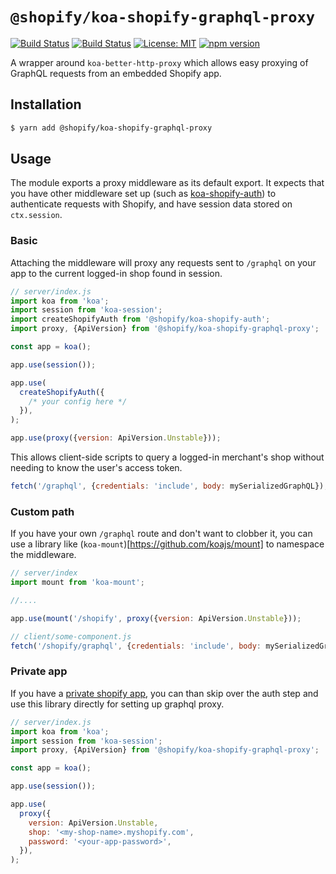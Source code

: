 # `@shopify/koa-shopify-graphql-proxy`

[![Build Status](https://github.com/Shopify/quilt/workflows/Node-CI/badge.svg?branch=main)](https://github.com/Shopify/quilt/actions?query=workflow%3ANode-CI)
[![Build Status](https://github.com/Shopify/quilt/workflows/Ruby-CI/badge.svg?branch=main)](https://github.com/Shopify/quilt/actions?query=workflow%3ARuby-CI)
[![License: MIT](https://img.shields.io/badge/License-MIT-green.svg)](LICENSE.md) [![npm version](https://badge.fury.io/js/%40shopify%2Fkoa-shopify-graphql-proxy.svg)](https://badge.fury.io/js/%40shopify%2Fkoa-shopify-graphql-proxy)

A wrapper around `koa-better-http-proxy` which allows easy proxying of GraphQL requests from an embedded Shopify app.

## Installation

```bash
$ yarn add @shopify/koa-shopify-graphql-proxy
```

## Usage

The module exports a proxy middleware as its default export. It expects that you have other middleware set up (such as [koa-shopify-auth](https://github.com/Shopify/koa-shopify-auth)) to authenticate requests with Shopify, and have session data stored on `ctx.session`.

### Basic

Attaching the middleware will proxy any requests sent to `/graphql` on your app to the current logged-in shop found in session.

```javascript
// server/index.js
import koa from 'koa';
import session from 'koa-session';
import createShopifyAuth from '@shopify/koa-shopify-auth';
import proxy, {ApiVersion} from '@shopify/koa-shopify-graphql-proxy';

const app = koa();

app.use(session());

app.use(
  createShopifyAuth({
    /* your config here */
  }),
);

app.use(proxy({version: ApiVersion.Unstable}));
```

This allows client-side scripts to query a logged-in merchant's shop without needing to know the user's access token.

```javascript
fetch('/graphql', {credentials: 'include', body: mySerializedGraphQL});
```

### Custom path

If you have your own `/graphql` route and don't want to clobber it, you can use a library like (`koa-mount`)[https://github.com/koajs/mount] to namespace the middleware.

```javascript
// server/index
import mount from 'koa-mount';

//....

app.use(mount('/shopify', proxy({version: ApiVersion.Unstable}));
```

```javascript
// client/some-component.js
fetch('/shopify/graphql', {credentials: 'include', body: mySerializedGraphQL});
```

### Private app

If you have a [private shopify app](https://help.shopify.com/en/manual/apps/private-apps), you can than skip over the auth step and use this library directly for setting up graphql proxy.

```javascript
// server/index.js
import koa from 'koa';
import session from 'koa-session';
import proxy, {ApiVersion} from '@shopify/koa-shopify-graphql-proxy';

const app = koa();

app.use(session());

app.use(
  proxy({
    version: ApiVersion.Unstable,
    shop: '<my-shop-name>.myshopify.com',
    password: '<your-app-password>',
  }),
);
```
